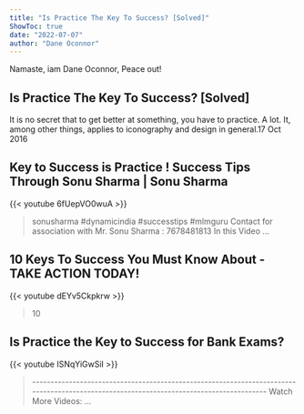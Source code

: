```yaml
---
title: "Is Practice The Key To Success? [Solved]"
ShowToc: true 
date: "2022-07-07"
author: "Dane Oconnor" 
---
```


Namaste, iam Dane Oconnor, Peace out!
## Is Practice The Key To Success? [Solved]
It is no secret that to get better at something, you have to practice. A lot. It, among other things, applies to iconography and design in general.17 Oct 2016

## Key to Success is Practice  ! Success Tips Through Sonu Sharma | Sonu Sharma
{{< youtube 6fUepVO0wuA >}}
>sonusharma #dynamicindia #successtips #mlmguru Contact for association with Mr. Sonu Sharma : 7678481813 In this Video ...

## 10 Keys To Success You Must Know About - TAKE ACTION TODAY!
{{< youtube dEYv5Ckpkrw >}}
>10 

## Is Practice the Key to Success for Bank Exams?
{{< youtube ISNqYiGwSiI >}}
>---------------------------------------------------------------------------------------------------------------------------------------- Watch More Videos: ...

